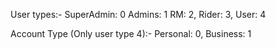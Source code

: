 User types:-
SuperAdmin: 0
Admins: 1
RM: 2,
Rider: 3,
User: 4

Account Type (Only user type 4):-
Personal: 0,
Business: 1